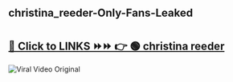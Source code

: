 
 ## christina_reeder-Only-Fans-Leaked

# <h2><a href="https://clipsfans.com/christina_reeder&ref=git">🔗 Click to LINKS ⏩⏩ 👉 🟢 christina reeder </a></h2>

<a href="https://clipsfans.com/christina_reeder&ref=git" rel="nofollow" data-target="animated-image.originalLink"><img src="https://i.ibb.co.com/xMMVF88/686577567.gif" alt="Viral Video Original" style="max-width: 100%; display: inline-block;" data-target="animated-image.originalImage"></a>
